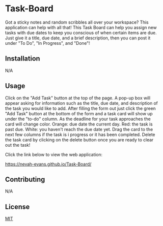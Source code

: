 # Task-Board

Got a sticky notes and random scribbles all over your workspace? This application can help with all that! This Task Board can help you assign new tasks with due dates to keep you conscious of when certain items are due.  Just give it a title, due date, and a brief description, then you can post it under "To Do", "In Progress", and "Done"! 

## Installation

N/A

## Usage

Click on the "Add Task" button at the top of the page. A pop-up box will appear asking for information such as the title, due date, and description of the task you would like to add. After filling the form out just click the green "Add Task" button at the bottom of the form and a task card will show up under the "to-do" column. As the deadline for your task approaches the card will change color. Orange: due date the current day. Red: the task is past due. White: you haven't reach the due date yet. Drag the card to the next few columns if the task is i progress or it has been completed. Delete the task card by clicking on the delete button once you are ready to clear out the task!

Click the link below to view the web application:

https://nevah-evans.github.io/Task-Board/

## Contributing

N/A


## License

[MIT](https://choosealicense.com/licenses/mit/)